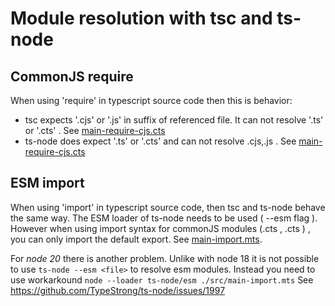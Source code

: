 # Module resolution with tsc and ts-node

## CommonJS require

When using 'require' in typescript source code then this is behavior:

* tsc expects '.cjs' or '.js' in suffix of referenced file. It can not resolve '.ts' or '.cts' . See [main-require-cjs.cts](./src/main-require-cjs.cts)
* ts-node does expect '.ts' or '.cts' and can not resolve .cjs,.js . See [main-require-cjs.cts](./src/main-require-cjs.cts)

## ESM import

When using 'import' in typescript source code, then tsc and ts-node behave the same way. The ESM loader of ts-node needs to be used ( --esm flag ). However when using import syntax for commonJS modules (.cts , .cts ) , you can only import the default export. See [main-import.mts](./src/main-import.mts).

For *node 20* there is another problem. Unlike with node 18 it is not possible to use `ts-node --esm <file>` to resolve esm modules. Instead you need to use workarkound `node --loader ts-node/esm ./src/main-import.mts` See https://github.com/TypeStrong/ts-node/issues/1997
